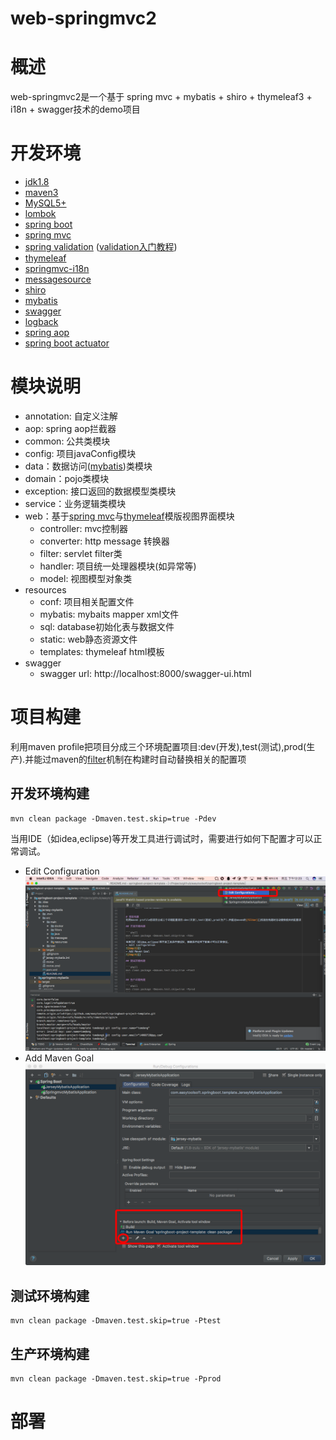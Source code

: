 web-springmvc2
================================================

# 概述
web-springmvc2是一个基于 spring mvc +  mybatis + shiro + thymeleaf3 + i18n + swagger技术的demo项目

# 开发环境
- [jdk1.8][]
- [maven3][]
- [MySQL5+][]
- [lombok][]
- [spring boot][] 
- [spring mvc][]
- [spring validation][] ([validation入门教程][])
- [thymeleaf][] 
- [springmvc-i18n][]
- [messagesource][]
- [shiro][]
- [mybatis][]
- [swagger][]
- [logback][]
- [spring aop][]
- [spring boot actuator][]

# 模块说明
- annotation: 自定义注解
- aop: spring aop拦截器
- common: 公共类模块
- config: 项目javaConfig模块
- data：数据访问([mybatis][])类模块
- domain：pojo类模块
- exception: 接口返回的数据模型类模块
- service：业务逻辑类模块
- web：基于[spring mvc][]与[thymeleaf][]模版视图界面模块
    - controller: mvc控制器
    - converter: http message 转换器
    - filter: servlet filter类
    - handler: 项目统一处理器模块(如异常等)
    - model: 视图模型对象类
- resources
    - conf: 项目相关配置文件
    - mybatis: mybaits mapper xml文件
    - sql: database初始化表与数据文件
    - static: web静态资源文件
    - templates: thymeleaf html模板
- swagger
    - swagger url: http://localhost:8000/swagger-ui.html

# 项目构建
利用maven profile把项目分成三个环境配置项目:dev(开发),test(测试),prod(生产).并能过maven的[filter][]机制在构建时自动替换相关的配置项

## 开发环境构建

```shell
mvn clean package -Dmaven.test.skip=true -Pdev
```
当用IDE（如idea,eclipse)等开发工具进行调试时，需要进行如何下配置才可以正常调试。
- Edit Configuration  
![img-1][]  
- Add Maven Goal   
![img-2][]

## 测试环境构建

```shell
mvn clean package -Dmaven.test.skip=true -Ptest
```

## 生产环境构建

```shell
mvn clean package -Dmaven.test.skip=true -Pprod
```

# 部署 

[jdk1.8]: http://www.oracle.com/technetwork/java/javase/downloads/jdk8-downloads-2133151.html
[maven3]: http://maven.apache.org/download.cgi
[lombok]: https://projectlombok.org/download.html
[tomcat8+]: http://tomcat.apache.org/
[MySQL5+]: http://dev.mysql.com/downloads/mysql/
[spring]: http://docs.spring.io/spring/docs/current/spring-framework-reference/htmlsingle/
[spring boot]: http://docs.spring.io/spring-boot/docs/current/reference/htmlsingle/
[spring mvc]: http://docs.spring.io/spring/docs/current/spring-framework-reference/htmlsingle/#mvc
[mybatis]: http://www.mybatis.org/mybatis-3/
[swagger]: http://swagger.io/
[logback]: https://logback.qos.ch/manual/
[thymeleaf]: http://www.thymeleaf.org/
[springmvc-i18n]: http://docs.spring.io/spring/docs/current/spring-framework-reference/htmlsingle/#mvc-localeresolver
[messagesource]: http://docs.spring.io/spring/docs/current/spring-framework-reference/htmlsingle/#context-functionality-messagesource
[shiro]: http://shiro.apache.org/
[filter]: https://buzheng.org/maven-profile-for-multiple-enviroments.html
[spring validation]: http://docs.spring.io/spring-framework/docs/current/spring-framework-reference/htmlsingle/#validation
[validation入门教程]: http://jinnianshilongnian.iteye.com/blog/1990081
[spring aop]: http://docs.spring.io/spring/docs/current/spring-framework-reference/htmlsingle/#aop
[spring boot actuator]: http://docs.spring.io/spring-boot/docs/current/reference/htmlsingle/#production-ready

[img-1]: https://raw.githubusercontent.com/easytoolsoft/springboot-project-template/master/docs/assets/images/img-1.png
[img-2]: https://raw.githubusercontent.com/easytoolsoft/springboot-project-template/master/docs/assets/images/img-2.png